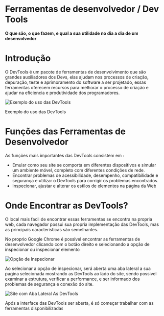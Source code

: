 # Ferramentas de desenvolvedor / Dev Tools 
#### O que são, o que fazem, e qual a sua utilidade no dia a dia de um desenvolvedor



# Introdução

O DevTools é um pacote de ferramentas de desenvolvimento que são grandes auxiliadores dos Devs, elas ajudam nos processos de criação, depuração, teste e aprimoramento do software a ser projetado, essas ferramentas oferecem recursos para melhorar o processo de criação e ajudar na eficiencia e produtividade dos programadores. 

![Exemplo do uso das DevTools](https://nira.com/wp-content/uploads/2020/03/Screen-Shot-2020-03-05-at-18.33.53.png)

Exemplo do uso das DevTools

# Funções das Ferramentas de Desenvolvedor

As funções mais importantes das DevTools consistem em :

* Emular como seu site se comporta em diferentes dispositivos e simular um ambiente móvel, completo com diferentes condições de rede.
* Encontrar problemas de acessibilidade, desempenho, compatibilidade e segurança e utilizar o DevTools para corrigir os problemas encontrados.
* Inspecionar, ajustar e alterar os estilos de elementos na página da Web 

# Onde Encontrar as DevTools?

O local mais facil de encontrar essas ferramentas se encontra na propria web, cada navegador possui sua propria implementação das DevTools, mas as principais caracteristicas são semelhantes.

No proprio Google Chrome é possivel encontrar as ferramentas de desenvolvedor clicando com o botão direito e selecionando a opção de inspecionar ou inspecionar elemento

![Opção de Inspecionar](https://cdn.discordapp.com/attachments/1114280840843767848/1121731204220190730/dsadsad1.JPG)

Ao selecionar a opção de inspecionar, será aberta uma aba lateral a sua pagina selecionada mostrando as DevTools ao lado do site, sendo possivel examinar a estrutura, verificar a performance, e ser informado dos problemas de segurança e conexão do site.

![Site com Aba Lateral As DevTools](https://cdn.discordapp.com/attachments/1114280840843767848/1121731814801801278/image.png)

Após a interface das DevTools ser aberta, é só começar trabalhar com as ferramentas disponibilizadas
